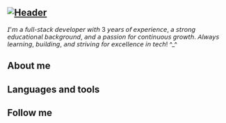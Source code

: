 ## [![Header](https://github.com/RONSVER/RONSVER/blob/main/assets/f3013e356a3829c077c84c321798982f.gif)](https://github.com/RONSVER)

𝘐'𝘮 𝘢 𝘧𝘶𝘭𝘭-𝘴𝘵𝘢𝘤𝘬 𝘥𝘦𝘷𝘦𝘭𝘰𝘱𝘦𝘳 𝘸𝘪𝘵𝘩 3 𝘺𝘦𝘢𝘳𝘴 𝘰𝘧 𝘦𝘹𝘱𝘦𝘳𝘪𝘦𝘯𝘤𝘦, 𝘢 𝘴𝘵𝘳𝘰𝘯𝘨 𝘦𝘥𝘶𝘤𝘢𝘵𝘪𝘰𝘯𝘢𝘭 𝘣𝘢𝘤𝘬𝘨𝘳𝘰𝘶𝘯𝘥, 𝘢𝘯𝘥 𝘢 𝘱𝘢𝘴𝘴𝘪𝘰𝘯 𝘧𝘰𝘳 𝘤𝘰𝘯𝘵𝘪𝘯𝘶𝘰𝘶𝘴 𝘨𝘳𝘰𝘸𝘵𝘩. 𝘈𝘭𝘸𝘢𝘺𝘴 𝘭𝘦𝘢𝘳𝘯𝘪𝘯𝘨, 𝘣𝘶𝘪𝘭𝘥𝘪𝘯𝘨, 𝘢𝘯𝘥 𝘴𝘵𝘳𝘪𝘷𝘪𝘯𝘨 𝘧𝘰𝘳 𝘦𝘹𝘤𝘦𝘭𝘭𝘦𝘯𝘤𝘦 𝘪𝘯 𝘵𝘦𝘤𝘩! ^\_^

## About me

## Languages and tools

## Follow me
